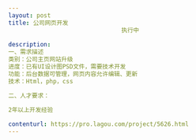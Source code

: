 ```yaml
---                
layout: post       
title: 公司网页开发
                                执行中
           
description: 
一、需求描述 
类别：公司主页网站升级 
进度：已有UI设计图PSD文件，需要技术开发 
功能：后台数据可管理，网页内容允许编辑、更新 
技术：Html，php，css 

二、人才要求： 

2年以上开发经验
     
contenturl: https://pro.lagou.com/project/5626.html      
---                 
```

